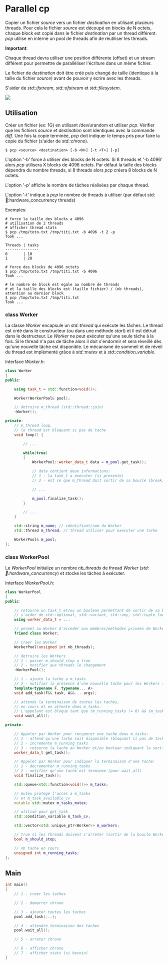 # Parallel cp

Copier un fichier *source* vers un fichier *destination* en utilisant plusieurs threads.
Pour cela le fichier *source* est découpé en blocks de N octets, chaque block est copié dans le fichier *destination* par un thread différent. *pcp* utilise en interne un pool de threads afin de réutiliser les threads.

**Important**:

Chaque thread devra utiliser une position différente (offset) et un stream différent pour permettre de paralléliser l'écriture dans un même fichier.

Le fichier de *destination* doit être créé puis changé de taille (identique à la taille du fichier *source*) avant de pouvoir y écrire avec les threads.

S'aider de *std::ifstream*, *std::ofstream* et *std::filesystem*.

![](pcp_decoupage.png)

## Utilisation

Créer un fichier (ex: 1G) en utilisant /dev/urandom et utiliser *pcp*. Vérifier que les fichiers *source* et *destination* sont identiques avec la commande *diff*.
Une fois la copie terminée, *pcp* doit indiquer le temps pris pour faire la copie du fichier (s'aider de *std::chrono*).

    $ pcp <source> <destination> [-b <N>] [-t <T>] [-p]

L'option '-b' force à utiliser des blocks de N octets. Si 8 threads et '-b 4096' alors *pcp* utilisera X blocks de 4096 octets.
Par défaut la taille des blocks dépendra du nombre threads, si 8 threads alors *pcp* créera 8 blocks de N octets.

L'option '-p' affiche le nombre de tâches réalisées par chaque thread.

L'option '-t' indique à *pcp* le nombre de threads à utiliser (par défaut std::thread::hardware_concurrency threads)

<div class="page"/>

Exemples:
```
# force la taille des blocks a 4096
# utilisation de 2 threads
# afficher thread stats
$ pcp /tmp/toto.txt /tmp/titi.txt -b 4096 -t 2 -p
Took ...

Threads | tasks
---------------
0       | 10
1       | 28

# force des blocks de 4096 octets
$ pcp /tmp/toto.txt /tmp/titi.txt -b 4096
Took ...

# le nombre de block est egale au nombre de threads
# et la taille des blocks est (taille fichier) / (nb threads), attention au dernier block
$ pcp /tmp/toto.txt /tmp/titi.txt
Took ...
```

<div class="page"/>

### class Worker

La classe *Worker* encapsule un *std::thread* qui exécute les tâches. Le thread est créé dans le constructeur (ou dans une méthode *start*) et il est détruit dans le destructeur. Le *Worker* ne peut exécuter qu'une seule tâche à la fois. Si le thread n'a pas de tâche alors il doit s'endormir et sera réveillé dès qu'une nouvelle tâche est disponible. Le mécanisme de sommeil et de réveil du thread est implémenté grâce à *std::mutex* et à *std::condition_variable*.

Interface *Worker.h*:

```c++
class Worker
{
public:

    using task_t = std::function<void()>;

    Worker(WorkerPool& pool);

    // detruire m_thread (std::thread::join)
    ~Worker();

private:
    // m_thread loop,
    // le thread est bloquant si pas de tache
    void loop() {

        // ...

        while(true)
        {
            WorkerPool::worker_data_t data = m_pool.get_task();

            // data contient deux informations:
            // 1 - la task_t a executer (si presente)
            // 2 - est ce que m_thread doit sortir de sa boucle (break)

            // ...

            m_pool.finalize_task();
        }

        // ...
    }

    std::string m_name; // identifiant/nom du Worker
    std::thread m_thread; // thread utiliser pour executer une tache

    WorkerPool& m_pool;
};
```

<div class="page"/>

### class WorkerPool

Le *WorkerPool* initialize un nombre *nb_threads* de thread *Worker* (*std::thread::hardware_concurrency*) et stocke les tâches à exécuter.

Interface *WorkerPool.h*:

```c++
class WorkerPool
{
public:

    // retourne un task_t et/ou un boolean permettant de sortir de sa boucle
    // s'aider de std::optional, std::variant, std::any, std::tuple (au choix)
    using worker_data_t = ...

    // permet au Worker d'acceder aux membres/methodes privees de WorkerPool
    friend class Worker;

    // creer les Worker
    WorkerPool(unsigned int nb_threads);

    // detruire les Workers
    // 1 - passer m_should_stop a true
    // 2 - notifier aux threads le changement
    ~WorkerPool();

    // 1 - ajoute la tache a m_tasks
    // 2 - notifier la presence d'une nouvelle tache pour les Workers (s'aider de m_task_cv)
    template<typename F, typename... A>
    void add_task(F&& task, A&&... args);

    // attends la terminaison de toutes les taches,
    // en cours et en attente dans m_tasks.
    // L'appelant est bloque tant que (m_running_tasks != 0) && (m_tasks.empty() == false)
    void wait_all();

private:

    // Appeler par Worker pour recuperer une tache dans m_tasks:
    // 1 - attend qu'une tache soit disponible (bloquant si pas de tache dispo)
    // 2 - incremente m_running_tasks
    // 3 - retourne la tache au Worker et/ou boolean indiquant la sortie de la boucle Worker::loop
    worker_data_t get_task();

    // Appeler par Worker pour indiquer la terminaison d'une tache:
    // 1 - decrementer m_running_tasks
    // 2 - notifier qu'une tache est terminee (pour wait_all)
    void finalize_task();

    std::queue<std::function<void()>> m_tasks;

    // mutex protege l'acces a m_tasks
    // et m_task_available_cv
    mutable std::mutex m_tasks_mutex;

    // utilise pour get_task
    std::condition_variable m_task_cv;

    std::vector<std::unique_ptr<Worker>> m_workers;

    // true si les threads doivent s'arreter (sortir de la boucle Worker::loop)
    bool m_should_stop;

    // nb tache en cours
    unsigned int m_running_tasks;
};
```

## Main

```c++
int main()
{
    // 1 - creer les taches

    // 2 - demarrer chrono

    // 3 - ajouter toutes les taches
    pool.add_task(...);

    // 4 - attendre terminaison des taches
    pool.wait_all();

    // 5 - arreter chrono

    // 6 - afficher chrono
    // 7 - afficher stats (si besoin)
}
```